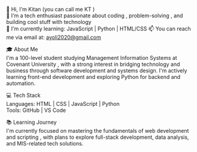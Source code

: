 👋 Hi, I'm Kitan (you can call me KT )<br>
👀 I'm a tech enthusiast passionate about coding , problem-solving , and building cool stuff with technology<br>
🌱 I'm currently learning: JavaScript | Python | HTML/CSS
📫 You can reach me via email at: ayoli2020@gmail.com

🎓 About Me<br>
I'm a 100-level student studying Management Information Systems at Covenant University , with a strong interest in bridging technology and business through software development and systems design. I'm actively learning front-end development and exploring Python for backend and automation.

💻 Tech Stack<br>
Languages: HTML | CSS | JavaScript | Python<br>
Tools: GitHub | VS Code

📚 Learning Journey<br>
I'm currently focused on mastering the fundamentals of web development and scripting , with plans to explore full-stack development, data analysis, and MIS-related tech solutions.

